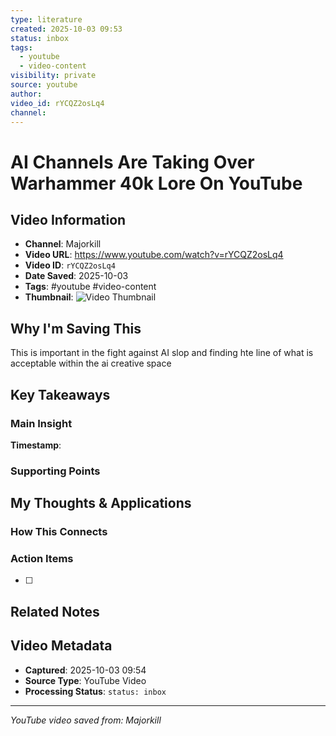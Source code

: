 ```yaml
---
type: literature
created: 2025-10-03 09:53
status: inbox
tags:
  - youtube
  - video-content
visibility: private
source: youtube
author:
video_id: rYCQZ2osLq4
channel:
---
```



# AI Channels Are Taking Over Warhammer 40k Lore On YouTube

## Video Information
- **Channel**: Majorkill
- **Video URL**: https://www.youtube.com/watch?v=rYCQZ2osLq4
- **Video ID**: `rYCQZ2osLq4`
- **Date Saved**: 2025-10-03
- **Tags**: #youtube #video-content
- **Thumbnail**: ![Video Thumbnail](https://i.ytimg.com/vi/rYCQZ2osLq4/hqdefault.jpg)

## Why I'm Saving This
This is important in the fight against AI slop and finding hte line of what is acceptable within the ai creative space

## Key Takeaways
<!-- As you watch, capture key points here -->

### Main Insight
> 

**Timestamp**: 

### Supporting Points
<!-- Add more as you watch -->

## My Thoughts & Applications

### How This Connects
<!-- Links to your existing knowledge -->

### Action Items
- [ ] 

## Related Notes
<!-- Add [[wiki-links]] as you make connections -->

## Video Metadata
<!-- Auto-filled for future reference -->
- **Captured**: 2025-10-03 09:54
- **Source Type**: YouTube Video
- **Processing Status**: `status: inbox`

---
*YouTube video saved from: Majorkill*
